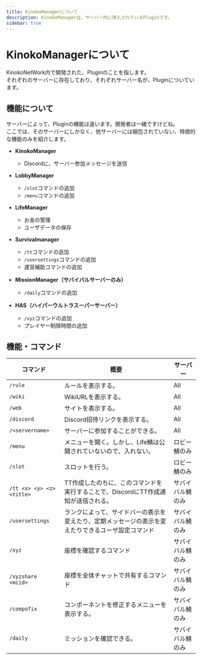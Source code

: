 ```yaml
---
title: KinokoManagerについて
description: KinokoManagerは、サーバー内に導入されているPluginです。
sidebar: true
---
```

# KinokoManagerについて
KinokoNetWork内で開発された、Pluginのことを指します。<br>
それぞれのサーバーに存在しており、それぞれサーバー名が、Pluginについています。

## 機能について
サーバーによって、Pluginの機能は違います。開発者は一緒ですけどね。<br>
ここでは、そのサーバーにしかなく、他サーバーには梱包されていない、特徴的な機能のみを紹介します。<br>
* **KinokoManager**
  * Discordに、サーバー参加メッセージを送信

* **LobbyManager**
  * `/slot`コマンドの追加
  * `/menu`コマンドの追加

* **LifeManager**
  * お金の管理
  * ユーザデータの保存

* **Survivalmanager**
  * `/tt`コマンドの追加
  * `/usersettings`コマンドの追加
  * 運営補助コマンドの追加

* **MissionManager（サバイバルサーバーのみ）**
  * `/daily`コマンドの追加

* **HAS（ハイパーウルトラスーパーサーバー）**
  * `/xyz`コマンドの追加
  * プレイヤー制限時間の追加

## 機能・コマンド
| コマンド                  | 概要                                                                                               | サーバー         |
| ------------------------- | -------------------------------------------------------------------------------------------------- | ---------------- |
| `/rule`                   | ルールを表示する。                                                                                 | All              |
| `/wiki`                   | WikiURLを表示する。                                                                                | All              |
| `/web`                    | サイトを表示する。                                                                                 | All              |
| `/discord`                | Discord招待リンクを表示する。                                                                      | All              |
| `/<servername>`           | サーバーに参加することができる。                                                                   | All              |
| `/menu`                   | メニューを開く。しかし、Life鯖は公開されていないので、入れない。                                   | ロビー鯖のみ     |
| `/slot`                   | スロットを行う。                                                                                   | ロビー鯖のみ     |
| `/tt <x> <y> <z> <title>` | TT作成したのちに、このコマンドを実行することで、DiscordにTT作成通知が送信される。                  | サバイバル鯖のみ |
| `/usersettings`           | ランクによって、サイドバーの表示を変えたり、定期メッセージの表示を変えたりできるユーザ設定コマンド | サバイバル鯖のみ |
| `/xyz`                    | 座標を確認するコマンド                                                                             | サバイバル鯖のみ |
| `/xyzshare <mcid>`               | 座標を全体チャットで共有するコマンド                                                               | サバイバル鯖のみ |
| `/compofix`               | コンポーネントを修正するメニューを表示する。                                                       | サバイバル鯖のみ |
| `/daily`                  | ミッションを確認できる。                                                                           | サバイバル鯖のみ |